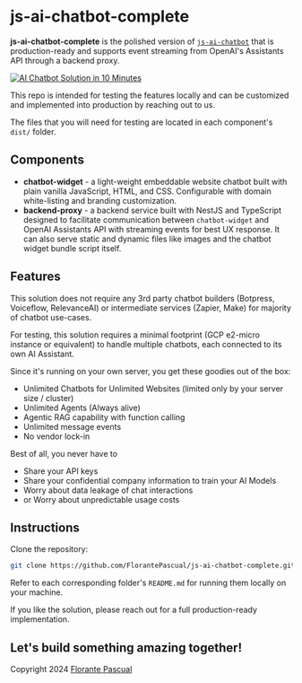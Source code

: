 # js-ai-chatbot-complete

**js-ai-chatbot-complete** is the polished version of [`js-ai-chatbot`](https://github.com/FlorantePascual/js-ai-chatbot) that is production-ready and supports event streaming from OpenAI's Assistants API through a backend proxy.

[![AI Chatbot Solution in 10 Minutes](https://img.youtube.com/vi/kHRNb5TFvpw/0.jpg)](https://www.youtube.com/watch?v=kHRNb5TFvpw)

This repo is intended for testing the features locally and can be customized and implemented into production by reaching out to us.

The files that you will need for testing are located in each component's `dist/` folder.

## Components
- **chatbot-widget** - a light-weight embeddable website chatbot built with plain vanilla JavaScript, HTML, and CSS. Configurable with domain white-listing and branding customization.
- **backend-proxy** - a backend service built with NestJS and TypeScript designed to facilitate communication between `chatbot-widget` and OpenAI Assistants API with streaming events for best UX response. It can also serve static and dynamic files like images and the chatbot widget bundle script itself.

## Features
This solution does not require any 3rd party chatbot builders (Botpress, Voiceflow, RelevanceAI) or intermediate services (Zapier, Make) for majority of chatbot use-cases.

For testing, this solution requires a minimal footprint (GCP e2-micro instance or equivalent) to handle multiple chatbots, each connected to its own AI Assistant.

Since it's running on your own server, you get these goodies out of the box:
- Unlimited Chatbots for Unlimited Websites (limited only by your server size / cluster)
- Unlimited Agents (Always alive)
- Agentic RAG capability with function calling
- Unlimited message events
- No vendor lock-in

Best of all, you never have to
- Share your API keys
- Share your confidential company information to train your AI Models
- Worry about data leakage of chat interactions
- or Worry about unpredictable usage costs

## Instructions

Clone the repository:
```bash
git clone https://github.com/FlorantePascual/js-ai-chatbot-complete.git
```

Refer to each corresponding folder's `README.md` for running them locally on your machine.

If you like the solution, please reach out for a full production-ready implementation.

## Let's build something amazing together!

Copyright 2024 [Florante Pascual](florantepascual.com)
